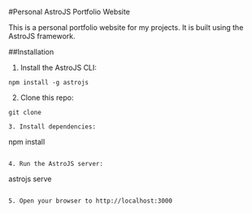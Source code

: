 #Personal AstroJS Portfolio Website

This is a personal portfolio website for my projects. It is built using the AstroJS framework.

##Installation

1. Install the AstroJS CLI:
```
npm install -g astrojs
```

2. Clone this repo:
```
git clone

3. Install dependencies:
```
npm install
```

4. Run the AstroJS server:
```
astrojs serve
```

5. Open your browser to http://localhost:3000
